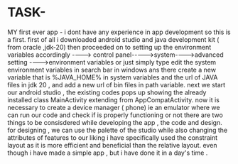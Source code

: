 # TASK-
MY first ever app  - i dont have any experience in app development so this is a first.
first of all i downloaded android studio and java development kit ( from oracle ,jdk-20)
then proceeded on to setting up the environment variables accordingly ----> control panel----->system---->advanced setting ---->environment variables or just simply type edit the system environment variables in search bar in windows ans there create a new variable that is %JAVA_HOME% in system variables and the url of JAVA files in jdk 20 , and add a new url of bin files in path variable.
next we start our android studio , the existing codes pops up showing the already installed class MainActivity extending from AppCompatActivity. now it is necessary to create a  device manager ( phone) ie an emulator where we can run our code and check if is properly functioning or not 
there are two things to be consisdered while developing the app , the code and design. 
for designing , we can use the palette of the studio while also changing  the attributes of features to our liking 
i have specifically used the constraint layout as it is more efficient and beneficial than the relative layout.
even though i have made a simple app , but i have done it in a day's time .


